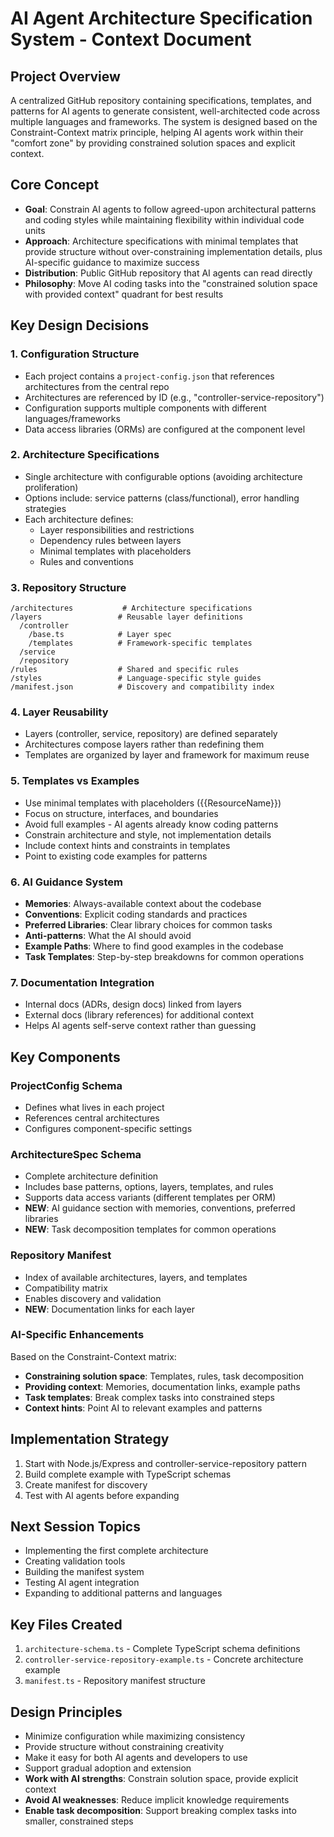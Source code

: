 # AI Agent Architecture Specification System - Context Document

## Project Overview
A centralized GitHub repository containing specifications, templates, and patterns for AI agents to generate consistent, well-architected code across multiple languages and frameworks. The system is designed based on the Constraint-Context matrix principle, helping AI agents work within their "comfort zone" by providing constrained solution spaces and explicit context.

## Core Concept
- **Goal**: Constrain AI agents to follow agreed-upon architectural patterns and coding styles while maintaining flexibility within individual code units
- **Approach**: Architecture specifications with minimal templates that provide structure without over-constraining implementation details, plus AI-specific guidance to maximize success
- **Distribution**: Public GitHub repository that AI agents can read directly
- **Philosophy**: Move AI coding tasks into the "constrained solution space with provided context" quadrant for best results

## Key Design Decisions

### 1. Configuration Structure
- Each project contains a `project-config.json` that references architectures from the central repo
- Architectures are referenced by ID (e.g., "controller-service-repository")
- Configuration supports multiple components with different languages/frameworks
- Data access libraries (ORMs) are configured at the component level

### 2. Architecture Specifications
- Single architecture with configurable options (avoiding architecture proliferation)
- Options include: service patterns (class/functional), error handling strategies
- Each architecture defines:
  - Layer responsibilities and restrictions
  - Dependency rules between layers
  - Minimal templates with placeholders
  - Rules and conventions

### 3. Repository Structure
```
/architectures           # Architecture specifications
/layers                 # Reusable layer definitions
  /controller
    /base.ts            # Layer spec
    /templates          # Framework-specific templates
  /service
  /repository
/rules                  # Shared and specific rules
/styles                 # Language-specific style guides
/manifest.json          # Discovery and compatibility index
```

### 4. Layer Reusability
- Layers (controller, service, repository) are defined separately
- Architectures compose layers rather than redefining them
- Templates are organized by layer and framework for maximum reuse

### 5. Templates vs Examples
- Use minimal templates with placeholders ({{ResourceName}})
- Focus on structure, interfaces, and boundaries
- Avoid full examples - AI agents already know coding patterns
- Constrain architecture and style, not implementation details
- Include context hints and constraints in templates
- Point to existing code examples for patterns

### 6. AI Guidance System
- **Memories**: Always-available context about the codebase
- **Conventions**: Explicit coding standards and practices
- **Preferred Libraries**: Clear library choices for common tasks
- **Anti-patterns**: What the AI should avoid
- **Example Paths**: Where to find good examples in the codebase
- **Task Templates**: Step-by-step breakdowns for common operations

### 7. Documentation Integration
- Internal docs (ADRs, design docs) linked from layers
- External docs (library references) for additional context
- Helps AI agents self-serve context rather than guessing

## Key Components

### ProjectConfig Schema
- Defines what lives in each project
- References central architectures
- Configures component-specific settings

### ArchitectureSpec Schema
- Complete architecture definition
- Includes base patterns, options, layers, templates, and rules
- Supports data access variants (different templates per ORM)
- **NEW**: AI guidance section with memories, conventions, preferred libraries
- **NEW**: Task decomposition templates for common operations

### Repository Manifest
- Index of available architectures, layers, and templates
- Compatibility matrix
- Enables discovery and validation
- **NEW**: Documentation links for each layer

### AI-Specific Enhancements
Based on the Constraint-Context matrix:
- **Constraining solution space**: Templates, rules, task decomposition
- **Providing context**: Memories, documentation links, example paths
- **Task templates**: Break complex tasks into constrained steps
- **Context hints**: Point AI to relevant examples and patterns

## Implementation Strategy
1. Start with Node.js/Express and controller-service-repository pattern
2. Build complete example with TypeScript schemas
3. Create manifest for discovery
4. Test with AI agents before expanding

## Next Session Topics
- Implementing the first complete architecture
- Creating validation tools
- Building the manifest system
- Testing AI agent integration
- Expanding to additional patterns and languages

## Key Files Created
1. `architecture-schema.ts` - Complete TypeScript schema definitions
2. `controller-service-repository-example.ts` - Concrete architecture example
3. `manifest.ts` - Repository manifest structure

## Design Principles
- Minimize configuration while maximizing consistency
- Provide structure without constraining creativity
- Make it easy for both AI agents and developers to use
- Support gradual adoption and extension
- **Work with AI strengths**: Constrain solution space, provide explicit context
- **Avoid AI weaknesses**: Reduce implicit knowledge requirements
- **Enable task decomposition**: Support breaking complex tasks into smaller, constrained steps
